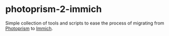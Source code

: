 # photoprism-2-immich
Simple collection of tools and scripts to ease the process of migrating from  [Photoprism](https://github.com/photoprism/photoprism) to [Immich](https://github.com/immich-app/immich).
